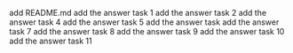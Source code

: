 add README.md
add the answer task 1
add the answer task 2
add the answer task 4
add the answer task 5
add the answer task 
add the answer task 7
add the answer task 8
add the answer task 9
add the answer task 10
add the answer task 11